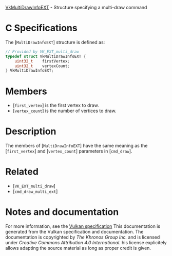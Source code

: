 [VkMultiDrawInfoEXT](https://www.khronos.org/registry/vulkan/specs/1.3-extensions/man/html/VkMultiDrawInfoEXT.html) - Structure specifying a multi-draw command

# C Specifications
The [`MultiDrawInfoEXT`] structure is defined as:
```c
// Provided by VK_EXT_multi_draw
typedef struct VkMultiDrawInfoEXT {
    uint32_t    firstVertex;
    uint32_t    vertexCount;
} VkMultiDrawInfoEXT;
```

# Members
- [`first_vertex`] is the first vertex to draw.
- [`vertex_count`] is the number of vertices to draw.

# Description
The members of [`MultiDrawInfoEXT`] have the same meaning as the
[`first_vertex`] and [`vertex_count`] parameters in [`cmd_draw`].

# Related
- [`VK_EXT_multi_draw`]
- [`cmd_draw_multi_ext`]

# Notes and documentation
For more information, see the [Vulkan specification](https://www.khronos.org/registry/vulkan/specs/1.3-extensions/html/vkspec.html)
This documentation is generated from the Vulkan specification and documentation.
The documentation is copyrighted by *The Khronos Group Inc.* and is licensed under *Creative Commons Attribution 4.0 International*.
his license explicitely allows adapting the source material as long as proper credit is given.
        